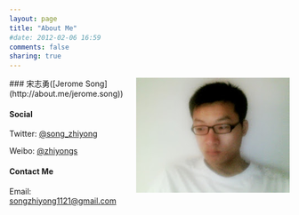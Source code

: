 ```yaml
---
layout: page
title: "About Me"
#date: 2012-02-06 16:59
comments: false
sharing: true
---
```

   
<!-- ![](/images/photos/profile.jpg "profile") -->
<img style="float: right" src="/images/photos/profile.jpg" />
### 宋志勇([Jerome Song](http://about.me/jerome.song))

#### Social

Twitter: [@song_zhiyong](https://twitter.com/#!/song_zhiyong)

Weibo: [@zhiyongs](http://weibo.com/zhiyongs)



#### Contact Me

Email: <songzhiyong1121@gmail.com>

